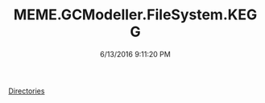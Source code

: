 ﻿---
title: MEME.GCModeller.FileSystem.KEGG
date: 6/13/2016 9:11:20 PM
---

[Directories](T-MEME.GCModeller.FileSystem.KEGG.Directories.html)

